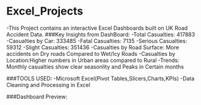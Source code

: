 # Excel_Projects
-This Project contains an interactive Excel Dashboards built on UK Road Accident Data.
###Key Insights from DashBoard:
-Total Casualties: 417883
-Casualties by Car: 333485
-Fatal Casualties: 7135
-Serious Casualties: 59312
-Slight Casualties: 351436
-Casualties by Road Surface: More accidents on Dry roads Compared to Wet/Icy Roads
-Casualties by Location:Higher numbers in Urban areas compared to Rural
-Trends: Monthly casualties show clear seasonlity and Peaks in Certain months

###TOOLS USED:
-Microsoft Excel(Pivot Tables,Slicers,Charts,KPIs)
-Data Cleaning and Processing in Excel

###Dashboard Preview:



